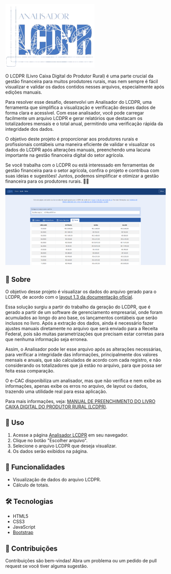 <img src="assets/LCDPR_LOGO-02-removebg.png" alt="Logo" width=280>

</br>

O LCDPR (Livro Caixa Digital do Produtor Rural) é uma parte crucial da gestão financeira para muitos produtores rurais, mas nem sempre é fácil visualizar e validar os dados contidos nesses arquivos, especialmente após edições manuais.

Para resolver esse desafio, desenvolvi um Analisador do LCDPR, uma ferramenta que simplifica a visualização e verificação desses dados de forma clara e acessível. Com esse analisador, você pode carregar facilmente um arquivo LCDPR e gerar relatórios que destacam os totalizadores mensais e o total anual, permitindo uma verificação rápida da integridade dos dados.

O objetivo deste projeto é proporcionar aos produtores rurais e profissionais contábeis uma maneira eficiente de validar e visualizar os dados do LCDPR após alterações manuais, preenchendo uma lacuna importante na gestão financeira digital do setor agrícola.

Se você trabalha com o LCDPR ou está interessado em ferramentas de gestão financeira para o setor agrícola, confira o projeto e contribua com suas ideias e sugestões! Juntos, podemos simplificar e otimizar a gestão financeira para os produtores rurais. 💼🌾

![Print Screen](print/print_02.png)

## 📝 Sobre

O objetivo desse projeto é visualizar os dados do arquivo gerado para o LCDPR, de acordo com o [layout 1.3 da documentação oficial](https://www.gov.br/agricultura/pt-br/assuntos/politicas-e-programas/programa-de-substituicao-da-agricultura-por-cafe-de-qualidade-psaq).

Essa solução surgiu a partir do trabalho da geração do LCDPR, que é gerado a partir de um software de gerenciamento empresarial, onde foram acumulados ao longo do ano base, os lançamentos contábeis que serão inclusos no livro. Após a extração dos dados, ainda é necessário fazer ajustes manuais diretamente no arquivo que será enviado para a Receita Federal, pois são muitas parametrizações que precisam estar corretas para que nenhuma informação seja erronea.

Assim, o Analisador pode ler esse arquivo após as alterações necessárias, para verificar a integridade das informações, principalmente dos valores mensais e anuais, que são calculados de acordo com cada registro, e não considerando os totalizadores que já estão no arquivo, para que possa ser feita essa comparação.

O e-CAC disponibiliza um analisador, mas que não verifica e nem exibe as informações, apenas exibe os erros no arquivo, de layout ou dados, trazendo uma utilidade real para essa aplicação.

Para mais informações, veja: [MANUAL DE PREENCHIMENTO DO LIVRO CAIXA DIGITAL DO PRODUTOR RURAL (LCDPR)](https://www.gov.br/agricultura/pt-br/assuntos/politicas-e-programas/programa-de-substituicao-da-agricultura-por-cafe-de-qualidade-psaq/arquivos/manual-lcdpr-2022-08-05-v1.0.pdf).

## 🚀 Uso

1. Acesse a página [Analisador LCDPR](https://gabrielsouzas.github.io/analisador-lcdpr/) em seu navegador.
2. Clique no botão "Escolher arquivo".
3. Selecione o arquivo LCDPR que deseja visualizar.
4. Os dados serão exibidos na página.

## 🎯 Funcionalidades

- Visualização de dados do arquivo LCDPR.
- Cálculo de totais.

## 🛠️ Tecnologias

- HTML5
- CSS3
- JavaScript
- [Bootstrap](https://getbootstrap.com/)

## 🤝 Contribuições

Contribuições são bem-vindas! Abra um problema ou um pedido de pull request se você tiver alguma sugestão.
